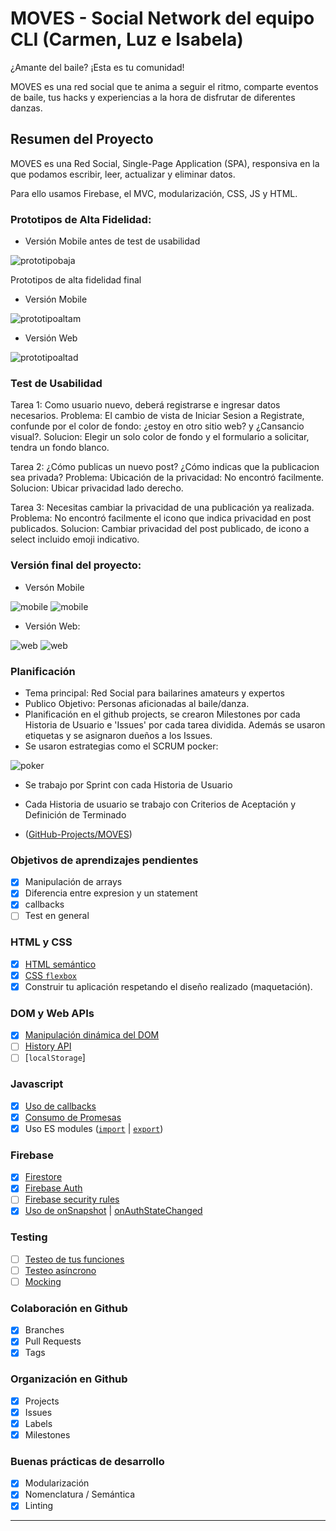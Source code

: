 # MOVES - Social Network del equipo CLI (Carmen, Luz e Isabela)

¿Amante del baile? ¡Esta es tu comunidad!

MOVES es una red social que te anima a seguir el ritmo, comparte eventos de baile, tus hacks y experiencias a la hora de disfrutar de diferentes danzas.

## Resumen del Proyecto

MOVES es una Red Social, Single-Page Application (SPA), responsiva en la que podamos escribir, leer, actualizar y eliminar datos.

Para ello usamos Firebase, el MVC, modularización, CSS, JS y HTML.


### Prototipos de Alta Fidelidad:

- Versión Mobile antes de test de usabilidad

![prototipobaja](/src/screen/altafidelidadantes.png)


Prototipos de alta fidelidad final

- Versión Mobile 

![prototipoaltam](/src/screen/img1.png)

- Versión Web

![prototipoaltad](/src/screen/img2.png)

### Test de Usabilidad

Tarea 1: Como usuario nuevo, deberá registrarse e ingresar datos necesarios.
Problema: El cambio de vista de Iniciar Sesion a Registrate, confunde por el color de fondo: ¿estoy en otro sitio web? y ¿Cansancio visual?.
Solucion: Elegir un solo color de fondo y el formulario a solicitar, tendra un fondo blanco.

Tarea 2:  ¿Cómo publicas un nuevo post? ¿Cómo indicas que la publicacion sea privada?
Problema: Ubicación de la privacidad: No encontró facilmente.
Solucion: Ubicar privacidad lado derecho. 

Tarea 3:  Necesitas cambiar la privacidad de una publicación ya realizada.
Problema: No encontró facilmente el icono que indica privacidad en post publicados.
Solucion: Cambiar privacidad del post publicado, de icono a select incluido emoji indicativo.

### Versión final del proyecto:

- Versón Mobile


 ![mobile](/src/screen/pag1m.jpg) ![mobile](/src/screen/pag2m.jpg)

- Versión Web:


 ![web](/src/screen/pag1.jpg) ![web](/src/screen/pag2.jpg)



### Planificación

* Tema principal: Red Social para bailarines amateurs y expertos
* Publico Objetivo: Personas aficionadas al baile/danza.
* Planificación en el github projects, se crearon Milestones por cada Historia de Usuario e 'Issues' por cada tarea dividida. Además se usaron etiquetas y se asignaron dueños a los Issues.
* Se usaron estrategias como el SCRUM pocker:


![poker](/src/screen/poker.jpg)


* Se trabajo por Sprint con cada Historia de Usuario

* Cada Historia de usuario se trabajo con Criterios de Aceptación y Definición de Terminado

* ([GitHub-Projects/MOVES](https://github.com/CarmenVictoriaFarinez/LIM012-fe-social-network/projects/1?fullscreen=true))


### Objetivos de aprendizajes pendientes
* [x] Manipulación de arrays
* [x] Diferencia entre expresion y un statement
* [x] callbacks
* [ ] Test en general

### HTML y CSS

* [x] [HTML semántico](https://developer.mozilla.org/en-US/docs/Glossary/Semantics#Semantics_in_HTML)
* [x] [CSS `flexbox`](https://css-tricks.com/snippets/css/a-guide-to-flexbox/)
* [x] Construir tu aplicación respetando el diseño realizado (maquetación).

### DOM y Web APIs

* [x] [Manipulación dinámica del DOM](https://developer.mozilla.org/es/docs/Referencia_DOM_de_Gecko/Introducci%C3%B3n)
* [ ] [History API](https://developer.mozilla.org/es/docs/DOM/Manipulando_el_historial_del_navegador)
* [ ] [`localStorage`]

### Javascript

* [x] [Uso de callbacks](https://developer.mozilla.org/es/docs/Glossary/Callback_function)
* [x] [Consumo de Promesas](https://scotch.io/tutorials/javascript-promises-for-dummies#toc-consuming-promises)
* [x] Uso ES modules
([`import`](https://developer.mozilla.org/en-US/docs/Web/JavaScript/Reference/Statements/import)
| [`export`](https://developer.mozilla.org/en-US/docs/Web/JavaScript/Reference/Statements/export))

### Firebase

* [x] [Firestore](https://firebase.google.com/docs/firestore)
* [x] [Firebase Auth](https://firebase.google.com/docs/auth/web/start)
* [ ] [Firebase security rules](https://firebase.google.com/docs/rules)
* [x] [Uso de onSnapshot](https://firebase.google.com/docs/firestore/query-data/listen)
| [onAuthStateChanged](https://firebase.google.com/docs/auth/web/start#set_an_authentication_state_observer_and_get_user_data)

### Testing

* [ ] [Testeo de tus funciones](https://jestjs.io/docs/es-ES/getting-started)
* [ ] [Testeo asíncrono](https://jestjs.io/docs/es-ES/asynchronous)
* [ ] [Mocking](https://jestjs.io/docs/es-ES/manual-mocks)

### Colaboración en Github

* [x] Branches
* [x] Pull Requests
* [x] Tags

### Organización en Github

* [x] Projects
* [x] Issues
* [x] Labels
* [x] Milestones

### Buenas prácticas de desarrollo

* [x] Modularización
* [x] Nomenclatura / Semántica
* [x] Linting

***
